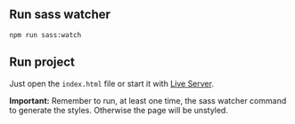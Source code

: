 ## Run sass watcher
`npm run sass:watch`

## Run project
Just open the `index.html` file or start it with [Live Server](https://marketplace.visualstudio.com/items?itemName=ritwickdey.LiveServer).

**Important:** Remember to run, at least one time, the sass watcher command to generate the styles. Otherwise the page will be unstyled.
